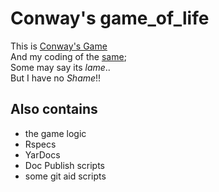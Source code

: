 # Conway's game_of_life
This is [Conway's Game]  
And my coding of the [same](http://www.bitstorm.org/gameoflife/);  
Some may say its _lame_..  
But I have no *Shame*!!
 
## Also contains
 - the game logic
 - Rspecs
 - YarDocs
 - Doc Publish scripts
 - some git aid scripts


[Conway's Game]: https://en.wikipedia.org/wiki/Conway%27s_Game_of_Life

